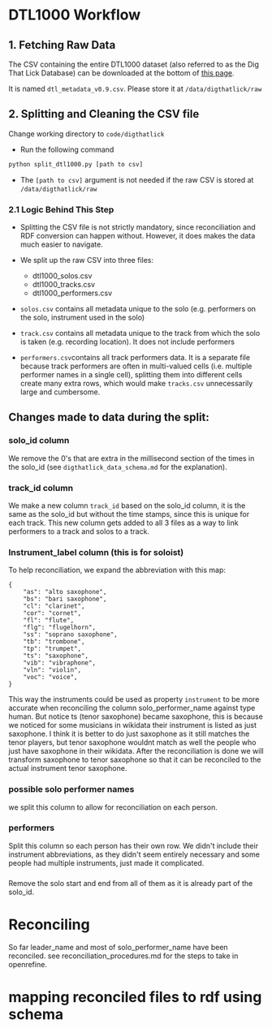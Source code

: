 # DTL1000 Workflow
## 1. Fetching Raw Data

The CSV containing the entire DTL1000 dataset (also referred to as the Dig That Lick Database) can be downloaded at the bottom of [this page](https://dig-that-lick.hfm-weimar.de/similarity_search/documentation).

It is named `dtl_metadata_v0.9.csv`. Please store it at `/data/digthatlick/raw`

## 2. Splitting and Cleaning the CSV file
Change working directory to `code/digthatlick`

- Run the following command
```python
python split_dtl1000.py [path to csv]
```
- The `[path to csv]` argument is not needed if the raw CSV is stored at `/data/digthatlick/raw`

### 2.1 Logic Behind This Step

- Splitting the CSV file is not strictly mandatory, since reconciliation and RDF conversion can happen without. However, it does makes the data much easier to navigate. 

- We split up the raw CSV into three files:
   - dtl1000_solos.csv 
    - dtl1000_tracks.csv 
    - dtl1000_performers.csv

- `solos.csv` contains all metadata unique to the solo (e.g. performers on the solo,  instrument used in the solo)
- `track.csv` contains all metadata unique to the track from which the solo is taken (e.g. recording location). It does not include performers
- `performers.csv`contains all track performers data. It is a separate file because track performers are often in multi-valued cells (i.e. multiple performer names in a single cell), splitting them into different cells create many extra rows, which would make `tracks.csv` unnecessarily large and cumbersome.


## Changes made to data during the split:

### solo_id column
We remove the 0's that are extra in the millisecond section of the times in the solo_id (see `digthatlick_data_schema.md` for the explanation).

### track_id column
We make a new column `track_id` based on the solo_id column, it is the same as the solo_id but without the time stamps, since this is unique for each track.
This new column gets added to all 3 files as a way to link performers to a track and solos to a track.


### Instrument_label column (this is for soloist) 
To help reconciliation, we expand the abbreviation with this map:
```
{
    "as": "alto saxophone",
    "bs": "bari saxophone",
    "cl": "clarinet",
    "cor": "cornet",
    "fl": "flute",
    "flg": "flugelhorn",
    "ss": "soprano saxophone",
    "tb": "trombone",
    "tp": "trumpet",
    "ts": "saxophone",
    "vib": "vibraphone",
    "vln": "violin",
    "voc": "voice",
}
```
This way the instruments could be used as property `instrument` to be more accurate when reconciling the column solo_performer_name against type human.
But notice ts (tenor saxophone) became saxophone, this is because we noticed for some musicians in wikidata their instrument is listed as just saxophone. I think it is better to do just saxophone as it still matches the tenor players, but tenor saxophone wouldnt match as well the people who just have saxophone in their wikidata.
After the reconciliation is done we will transform saxophone to tenor saxophone so that it can be reconciled to the actual instrument tenor saxophone.

### possible solo performer names
we split this column to allow for reconciliation on each person.

### performers
Split this column so each person has their own row. We didn't include their instrument abbreviations, as they didn't seem entirely necessary and some people had multiple instruments, just made it complicated.

###
Remove the solo start and end from all of them as it is already part of the solo_id.


# Reconciling
So far leader_name and most of solo_performer_name have been reconciled.
see reconciliation_procedures.md for the steps to take in openrefine.


# mapping reconciled files to rdf using schema